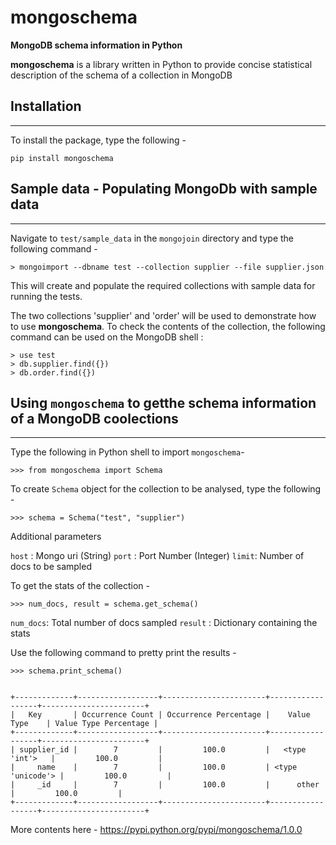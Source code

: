 # mongoschema
**MongoDB schema information in Python**

**mongoschema** is a library written in Python to provide concise statistical description of the schema of a collection in MongoDB



## Installation
***
To install the package, type the following -

	pip install mongoschema


## Sample data - Populating MongoDb with sample data
***
Navigate to `test/sample_data` in the `mongojoin` directory and type the following command -

	> mongoimport --dbname test --collection supplier --file supplier.json

This will create and populate the required collections with sample data for running the tests.


The two collections 'supplier' and 'order' will be used to demonstrate how to use **mongoschema**.
To check the contents of the collection, the following command can be used on the MongoDB shell :

	> use test
	> db.supplier.find({})
	> db.order.find({})

## Using `mongoschema` to getthe schema information of a MongoDB coolections
***
Type the following in Python shell to import `mongoschema`- 

	>>> from mongoschema import Schema

To create `Schema` object for the collection to be analysed, type the following -

	>>> schema = Schema("test", "supplier")

Additional parameters 

`host` : Mongo uri (String)
`port` : Port Number (Integer)
`limit`: Number of docs to be sampled

To get the stats of the collection -

	>>> num_docs, result = schema.get_schema()

`num_docs`: Total number of docs sampled
`result`  : Dictionary containing the stats

Use the following command to pretty print the results -

    >>> schema.print_schema()


    +-------------+------------------+-----------------------+------------------+-----------------------+
	|   Key       | Occurrence Count | Occurrence Percentage |    Value Type    | Value Type Percentage |
	+-------------+------------------+-----------------------+------------------+-----------------------+
	| supplier_id |        7         |         100.0         |   <type 'int'>   |         100.0         |
	|     name    |        7         |         100.0         | <type 'unicode'> |         100.0         |
	|     _id     |        7         |         100.0         |      other       |         100.0         |
	+-------------+------------------+-----------------------+------------------+-----------------------+

More contents here - https://pypi.python.org/pypi/mongoschema/1.0.0